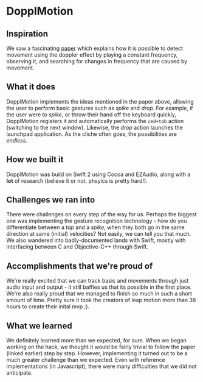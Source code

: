 # DopplMotion

## Inspiration
We saw a fascinating [paper](http://research.microsoft.com/en-us/um/redmond/groups/cue/publications/GuptaSoundWaveCHI2012.pdf) which explains how it is possible to detect movement using the doppler effect by playing a constant frequency, observing it, and searching for changes in frequency that are caused by movement.

## What it does
DopplMotion implements the ideas mentioned in the paper above, allowing the user to perform basic gestures such as _spike_ and _drop_. For example, if the user were to _spike_, or throw their hand off the keyboard quickly, DopplMotion registers it and automatically performs the `cmd+tab` action (switching to the next window). Likewise, the _drop_ action launches the launchpad application. As the cliche often goes, the possibilities are _endless_.

## How we built it
DopplMotion was build on Swift 2 using Cocoa and EZAudio, along with a **lot** of research (believe it or not, phsyics is pretty hard!).

## Challenges we ran into
There were challenges on every step of the way for us. Perhaps the biggest one was implementing the gesture recognition technology - how do you differentiate between a _tap_ and a _spike_, when they both go in the same direction at same (initial) velocities? Not easily, we can tell you that much. We also wandered into badly-documented lands with Swift, mostly with interfacing between C and Objective-C++ through Swift.

## Accomplishments that we're proud of
We're really excited that we can track basic and movements through just audio input and output - it still baffles us that its possible in the first place. We're also really proud that we managed to finish so much in such a short amount of time. Pretty sure it took the creators of leap motion more than 36 hours to create their inital mvp ;).

## What we learned
We definitely learned more than we expected, for sure. When we began working on the hack, we thought it would be fairly trivial to follow the paper (linked earlier) step by step. However, implementing it turned out to be a much greater challenge than we expected. Even with reference implementations (in Javascript), there were many difficulties that we did not anticipate.
